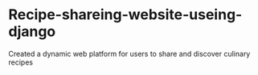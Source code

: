 # Recipe-shareing-website-useing-django
Created a dynamic web platform for users to share and discover culinary recipes
